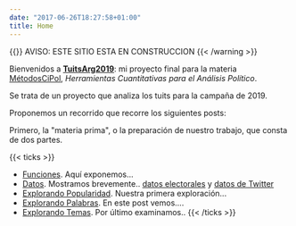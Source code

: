 ```yaml
---
date: "2017-06-26T18:27:58+01:00"
title: Home
---
```


{{<warning>}}
AVISO: ESTE SITIO ESTA EN CONSTRUCCION
{{< /warning >}}

Bienvenidos a [**TuitsArg2019**](/about/): mi proyecto final para la materia [MétodosCiPol](https://tuqmano.github.io/MetodosCiPol/), _Herramientas Cuantitativas para el Análisis Político_. 

Se trata de un proyecto que analiza los tuits para la campaña de 2019.

Proponemos un recorrido que recorre los siguientes posts:

Primero, la "materia prima", o la preparación de nuestro trabajo, que consta de dos partes.

{{< ticks >}}
* [Funciones](/post/preparacion_funciones/). Aquí exponemos...
* [Datos](/post/preparacion_datos/). Mostramos brevemente.. [datos electorales](/post/preparacion_electorales/) y [datos de Twitter](/post/preparacion_tuits/)
* [Explorando Popularidad](/post/explorando_popularidad/). Nuestra primera exploración...
* [Explorando Palabras](/post/explorando_palabras/). En este post vemos....
* [Explorando Temas](/post/explorando_temas/). Por último examinamos.. 
{{< /ticks >}}

